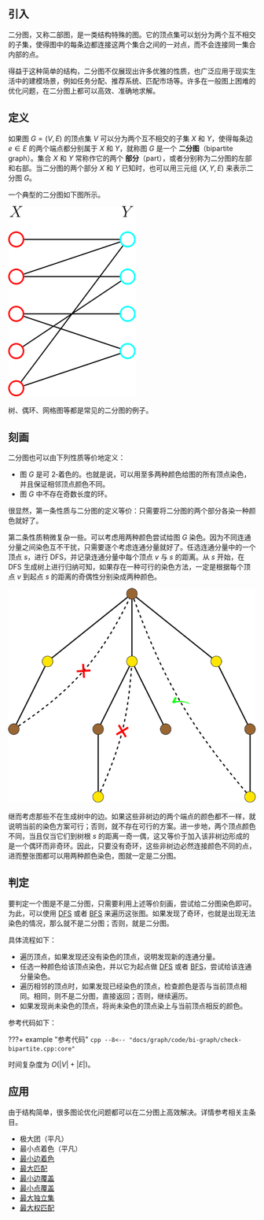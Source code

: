 ## 引入

二分图，又称二部图，是一类结构特殊的图。它的顶点集可以划分为两个互不相交的子集，使得图中的每条边都连接这两个集合之间的一对点，而不会连接同一集合内部的点。

得益于这种简单的结构，二分图不仅展现出许多优雅的性质，也广泛应用于现实生活中的建模场景，例如任务分配、推荐系统、匹配市场等。许多在一般图上困难的优化问题，在二分图上都可以高效、准确地求解。

## 定义

如果图 $G=(V,E)$ 的顶点集 $V$ 可以分为两个互不相交的子集 $X$ 和 $Y$，使得每条边 $e\in E$ 的两个端点都分别属于 $X$ 和 $Y$，就称图 $G$ 是一个 **二分图**（bipartite graph）。集合 $X$ 和 $Y$ 常称作它的两个 **部分**（part），或者分别称为二分图的左部和右部。当二分图的两个部分 $X$ 和 $Y$ 已知时，也可以用三元组 $(X, Y, E)$ 来表示二分图 $G$。

一个典型的二分图如下图所示。

![](./images/bi-graph-1.svg)

树、偶环、网格图等都是常见的二分图的例子。

## 刻画

二分图也可以由下列性质等价地定义：

-   图 $G$ 是可 2‑着色的。也就是说，可以用至多两种颜色给图的所有顶点染色，并且保证相邻顶点颜色不同。
-   图 $G$ 中不存在奇数长度的环。

很显然，第一条性质与二分图的定义等价：只需要将二分图的两个部分各染一种颜色就好了。

第二条性质稍微复杂一些。可以考虑用两种颜色尝试给图 $G$ 染色。因为不同连通分量之间染色互不干扰，只需要逐个考虑连通分量就好了。任选连通分量中的一个顶点 $s$，进行 DFS，并记录连通分量中每个顶点 $v$ 与 $s$ 的距离。从 $s$ 开始，在 DFS 生成树上进行归纳可知，如果存在一种可行的染色方法，一定是根据每个顶点 $v$ 到起点 $s$ 的距离的奇偶性分别染成两种颜色。

![](./images/bi-graph-2.svg)

继而考虑那些不在生成树中的边。如果这些非树边的两个端点的颜色都不一样，就说明当前的染色方案可行；否则，就不存在可行的方案。进一步地，两个顶点颜色不同，当且仅当它们到树根 $s$ 的距离一奇一偶，这又等价于加入该非树边形成的是一个偶环而非奇环。因此，只要没有奇环，这些非树边必然连接颜色不同的点，进而整张图都可以用两种颜色染色，图就一定是二分图。

## 判定

要判定一个图是不是二分图，只需要利用上述等价刻画，尝试给二分图染色即可。为此，可以使用 [DFS](./dfs.md) 或者 [BFS](./bfs.md) 来遍历这张图。如果发现了奇环，也就是出现无法染色的情况，那么就不是二分图；否则，就是二分图。

具体流程如下：

-   遍历顶点，如果发现还没有染色的顶点，说明发现新的连通分量。
-   任选一种颜色给该顶点染色，并以它为起点做 [DFS](./dfs.md) 或者 [BFS](./bfs.md)，尝试给该连通分量染色。
-   遍历相邻的顶点时，如果发现已经染色的顶点，检查颜色是否与当前顶点相同。相同，则不是二分图，直接返回；否则，继续遍历。
-   如果发现尚未染色的顶点，将尚未染色的顶点染上与当前顶点相反的颜色。

参考代码如下：

???+ example "参考代码"
    ```cpp
    --8<-- "docs/graph/code/bi-graph/check-bipartite.cpp:core"
    ```

时间复杂度为 $O(|V|+|E|)$。

## 应用

由于结构简单，很多图论优化问题都可以在二分图上高效解决。详情参考相关主条目。

-   极大团（平凡）
-   最小点着色（平凡）
-   [最小边着色](./color.md#二分图-vizing-定理的构造性证明)
-   [最大匹配](./graph-matching/bigraph-match.md)
-   [最小边覆盖](./graph-matching/graph-match.md#最小权边覆盖)
-   [最小点覆盖](./graph-matching/bigraph-match.md#二分图最小点覆盖)
-   [最大独立集](./graph-matching/bigraph-match.md#二分图最大独立集)
-   [最大权匹配](./graph-matching/bigraph-weight-match.md)
